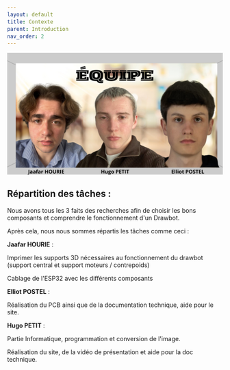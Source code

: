 ```yaml
---
layout: default
title: Contexte
parent: Introduction
nav_order: 2
---
```



![equipe](../images/equipe.png)

## Répartition des tâches :


Nous avons tous les 3 faits des recherches afin de choisir les bons composants et comprendre le fonctionnement d'un Drawbot.

Après cela, nous nous sommes répartis les tâches comme ceci :


**Jaafar HOURIE** :


Imprimer les supports 3D nécessaires au fonctionnement du drawbot (support central et support moteurs / contrepoids)
 
Cablage de l'ESP32 avec les différents composants


**Elliot POSTEL** :

    
Réalisation du PCB ainsi que de la documentation technique, aide pour le site.

  
**Hugo PETIT** :


Partie Informatique, programmation et conversion de l'image.

Réalisation du site, de la vidéo de présentation et aide pour la doc technique.
